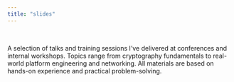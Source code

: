 ```yaml
---
title: "slides"
---
```


<BR>  

A selection of talks and training sessions I’ve delivered at conferences and internal workshops.
Topics range from cryptography fundamentals to real-world platform engineering and networking.
All materials are based on hands-on experience and practical problem-solving.